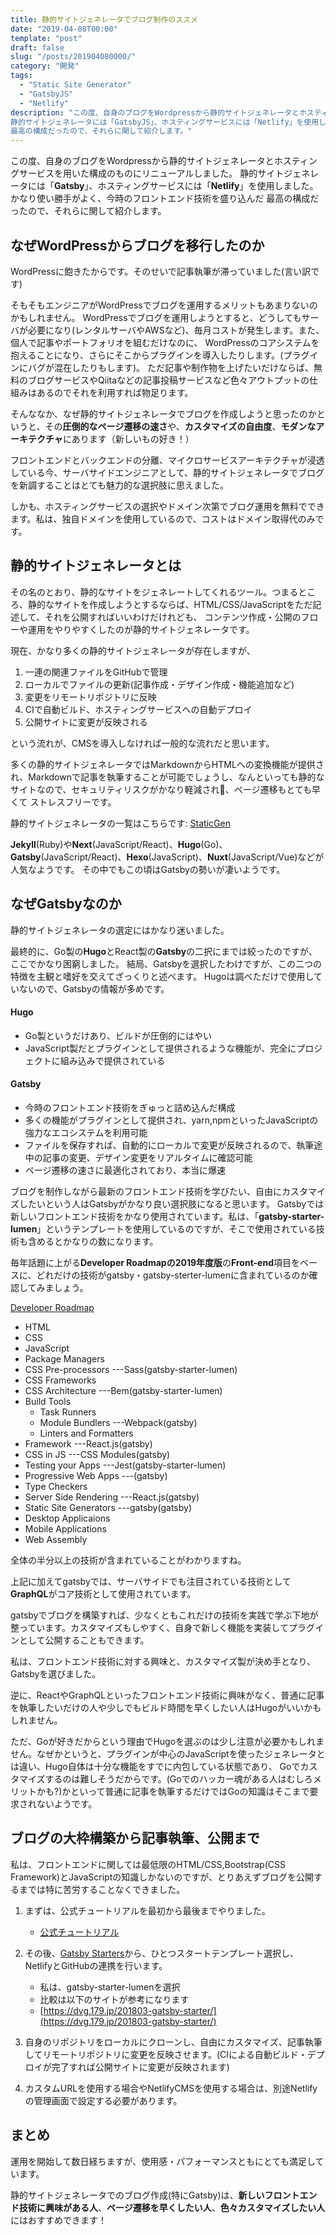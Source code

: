 ```yaml
---
title: 静的サイトジェネレータでブログ制作のススメ
date: "2019-04-08T00:00"
template: "post"
draft: false
slug: "/posts/201904080000/"
category: "開発"
tags:
  - "Static Site Generator"
  - "GatsbyJS"
  - "Netlify"
description: "この度、自身のブログをWordpressから静的サイトジェネレータとホスティングサービスを用いた構成のものにリニューアルしました。
静的サイトジェネレータには「GatsbyJS」、ホスティングサービスには「Netlify」を使用しました。かなり使い勝手がよく、今時のフロントエンド技術を盛り込んだ
最高の構成だったので、それらに関して紹介します。"
---
```


この度、自身のブログをWordpressから静的サイトジェネレータとホスティングサービスを用いた構成のものにリニューアルしました。
静的サイトジェネレータには「**Gatsby**」、ホスティングサービスには「**Netlify**」を使用しました。かなり使い勝手がよく、今時のフロントエンド技術を盛り込んだ
最高の構成だったので、それらに関して紹介します。


## なぜWordPressからブログを移行したのか
WordPressに飽きたからです。そのせいで記事執筆が滞っていました(言い訳です)

そもそもエンジニアがWordPressでブログを運用するメリットもあまりないのかもしれません。
WordPressでブログを運用しようとすると、どうしてもサーバが必要になり(レンタルサーバやAWSなど)、毎月コストが発生します。また、個人で記事やポートフォリオを組むだけなのに、
WordPressのコアシステムを抱えることになり、さらにそこからプラグインを導入したりします。(プラグインにバグが混在したりもします)。
ただ記事や制作物を上げたいだけならば、無料のブログサービスやQiitaなどの記事投稿サービスなど色々アウトプットの仕組みはあるのでそれを利用すれば物足ります。

そんななか、なぜ静的サイトジェネレータでブログを作成しようと思ったのかというと、その**圧倒的なページ遷移の速さ**や、**カスタマイズの自由度**、**モダンなアーキテクチャ**にあります（新しいもの好き！）

フロントエンドとバックエンドの分離、マイクロサービスアーキテクチャが浸透している今、サーバサイドエンジニアとして、静的サイトジェネレータでブログを新調することはとても魅力的な選択肢に思えました。

しかも、ホスティングサービスの選択やドメイン次第でブログ運用を無料でできます。私は、独自ドメインを使用しているので、コストはドメイン取得代のみです。

## 静的サイトジェネレータとは
その名のとおり、静的なサイトをジェネレートしてくれるツール。つまるところ、静的なサイトを作成しようとするならば、HTML/CSS/JavaScriptをただ記述して、それを公開すればいいわけだけれども、
コンテンツ作成・公開のフローや運用をやりやすくしたのが静的サイトジェネレータです。

現在、かなり多くの静的サイトジェネレータが存在しますが、
1. 一連の関連ファイルをGitHubで管理
2. ローカルでファイルの更新(記事作成・デザイン作成・機能追加など)
3. 変更をリモートリポジトリに反映
3. CIで自動ビルド、ホスティングサービスへの自動デプロイ
4. 公開サイトに変更が反映される

という流れが、CMSを導入しなければ一般的な流れだと思います。

多くの静的サイトジェネレータではMarkdownからHTMLへの変換機能が提供され、Markdownで記事を執筆することが可能でしょうし、なんといっても静的なサイトなので、セキュリティリスクがかなり軽減され、ページ遷移もとても早くて
ストレスフリーです。

静的サイトジェネレータの一覧はこちらです:
 [StaticGen](https://www.staticgen.com/)

**Jekyll**(Ruby)や**Next**(JavaScript/React)、**Hugo**(Go)、**Gatsby**(JavaScript/React)、**Hexo**(JavaScript)、**Nuxt**(JavaScript/Vue)などが人気なようです。
その中でもこの頃はGatsbyの勢いが凄いようです。


## なぜGatsbyなのか
静的サイトジェネレータの選定にはかなり迷いました。

最終的に、Go製の**Hugo**とReact製の**Gatsby**の二択にまでは絞ったのですが、ここでかなり困窮しました。
結局、Gatsbyを選択したわけですが、この二つの特徴を主観と嗜好を交えてざっくりと述べます。
Hugoは調べただけで使用していないので、Gatsbyの情報が多めです。

#### Hugo
- Go製というだけあり、ビルドが圧倒的にはやい
- JavaScript製だとプラグインとして提供されるような機能が、完全にプロジェクトに組み込みで提供されている

#### Gatsby
- 今時のフロントエンド技術をぎゅっと詰め込んだ構成
- 多くの機能がプラグインとして提供され、yarn,npmといったJavaScriptの強力なエコシステムを利用可能
- ファイルを保存すれば、自動的にローカルで変更が反映されるので、執筆途中の記事の変更、デザイン変更をリアルタイムに確認可能
- ページ遷移の速さに最適化されており、本当に爆速

ブログを制作しながら最新のフロントエンド技術を学びたい、自由にカスタマイズしたいという人はGatsbyがかなり良い選択肢になると思います。
Gatsbyでは新しいフロントエンド技術をかなり使用されています。私は、「**gatsby-starter-lumen**」というテンプレートを使用しているのですが、そこで使用されている技術も含めるとかなりの数になります。

毎年話題に上がる**Developer Roadmapの2019年度版**の**Front-end**項目をベースに、どれだけの技術がgatsby・gatsby-sterter-lumenに含まれているのか確認してみましょう。

[Developer Roadmap](https://github.com/kamranahmedse/developer-roadmap)

- HTML
- CSS
- JavaScript
- Package Managers
- CSS Pre-processors ---Sass(gatsby-starter-lumen)
- <div class=sober-text>CSS Frameworks</div> 
- CSS Architecture ---Bem(gatsby-starter-lumen)
- Build Tools
  - <div class=sober-text>Task Runners</div>
  - Module Bundlers ---Webpack(gatsby)
  - <div class=sober-text>Linters and Formatters</div>
- Framework ---React.js(gatsby)
- CSS in JS ---CSS Modules(gatsby)
- Testing your Apps ---Jest(gatsby-starter-lumen)
- Progressive Web Apps ---(gatsby)
- <div class=sober-text>Type Checkers</div>
- Server Side Rendering ---React.js(gatsby)
- Static Site Generators ---gatsby(gatsby)
- <div class=sober-text>Desktop Applicaions</div>
- <div class=sober-text>Mobile Applications</div>
- <div class=sober-text>Web Assembly</div>

全体の半分以上の技術が含まれていることがわかりますね。

上記に加えてgatsbyでは、サーバサイドでも注目されている技術として**GraphQL**がコア技術として使用されています。

gatsbyでブログを構築すれば、少なくともこれだけの技術を実践で学ぶ下地が整っています。カスタマイズもしやすく、自身で新しく機能を実装してプラグインとして公開することもできます。

私は、フロントエンド技術に対する興味と、カスタマイズ製が決め手となり、Gatsbyを選びました。

逆に、ReactやGraphQLといったフロントエンド技術に興味がなく、普通に記事を執筆したいだけの人や少しでもビルド時間を早くしたい人はHugoがいいかもしれません。

ただ、Goが好きだからという理由でHugoを選ぶのは少し注意が必要かもしれません。なぜかというと、プラグインが中心のJavaScriptを使ったジェネレータとは違い、Hugo自体は十分な機能をすでに内包している状態であり、
Goでカスタマイズするのは難しそうだからです。(Goでのハッカー魂がある人はむしろメリットかも?)かといって普通に記事を執筆するだけではGoの知識はそこまで要求されないようです。


## ブログの大枠構築から記事執筆、公開まで

私は、フロントエンドに関しては最低限のHTML/CSS,Bootstrap(CSS Framework)とJavaScriptの知識しかないのですが、とりあえずブログを公開するまでは特に苦労することなくできました。

1. まずは、公式チュートリアルを最初から最後までやりました。
   - [公式チュートリアル](https://www.gatsbyjs.org/)

2. その後、[Gatsby Starters](https://www.gatsbyjs.org/starters/?v=2)から、ひとつスタートテンプレート選択し、NetlifyとGitHubの連携を行います。
    - 私は、gatsby-starter-lumenを選択
    - 比較は以下のサイトが参考になります
    - [https://dvg.179.jp/201803-gatsby-starter/](https://dvg.179.jp/201803-gatsby-starter/)

3. 自身のリポジトリをローカルにクローンし、自由にカスタマイズ、記事執筆してリモートリポジトリに変更を反映させます。(CIによる自動ビルド・デプロイが完了すれば公開サイトに変更が反映されます)
4. カスタムURLを使用する場合やNetlifyCMSを使用する場合は、別途Netlifyの管理画面で設定する必要があります。


## まとめ

運用を開始して数日経ちますが、使用感・パフォーマンスともにとても満足しています。

静的サイトジェネレータでのブログ作成(特にGatsby)は、**新しいフロントエンド技術に興味がある人**、**ページ遷移を早くしたい人**、**色々カスタマイズしたい人**にはおすすめできます！